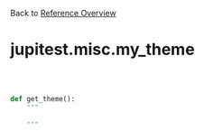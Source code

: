 
Back to [Reference Overview](https://github.com/pyrustic/jupitest/blob/master/docs/reference/README.md)

# jupitest.misc.my\_theme



<br>


```python

def get_theme():
    """
    
    """

```

